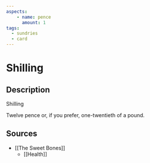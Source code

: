 ```yaml
---
aspects:
	- name: pence
	  amount: 1
tags:
  - sundries
  - card
---
```

# Shilling
## Description
Shilling

Twelve pence or, if you prefer, one-twentieth of a pound.

## Sources
- [[The Sweet Bones]]
	- [[Health]]